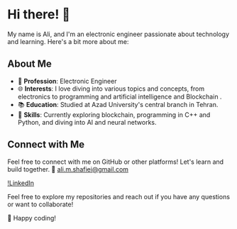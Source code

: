 # Hi there! 👋

My name is Ali, and I'm an electronic engineer passionate about technology and learning. Here's a bit more about me:

## About Me
- 🌟 **Profession**: Electronic Engineer
- 🌐 **Interests**: I love diving into various topics and concepts, from electronics to programming and artificial intelligence and Blockchain .
- 📚 **Education**: Studied at Azad University's central branch in Tehran.
- 🚀 **Skills**: Currently exploring blockchain, programming in C++ and Python, and diving into AI and neural networks.

## Connect with Me
Feel free to connect with me on GitHub or other platforms! Let's learn and build together. 🚀
ali.m.shafiei@gmail.com

[!LinkedIn](https://www.linkedin.com/in/ali-mohamad-shafiei-3b870947/?lipi=urn%3Ali%3Apage%3Ad_flagship3_profile_view_base%3B6ohiNzpASsO3EjHneUR7Rw%3D%3D)

Feel free to explore my repositories and reach out if you have any questions or want to collaborate!

🔭 Happy coding!
